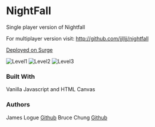 # NightFall

Single player version of Nightfall

For multiplayer version visit: http://github.com/jjlljj/nightfall

[Deployed on Surge](http://nightfall.surge.sh/)

![Level1](/assets/readme/level1-arrow.png?raw=true "Fighting monsters on level1")
![Level2](/assets/readme/level2-boss.png?raw=true "Boss of level2 releasing fireballs")
![Level3](/assets/readme/level3-mage.png?raw=true "Mage fires at cerberus and Joker on level3")

### Built With

Vanilla Javascript and HTML Canvas

### Authors

James Logue [Github](https://github.com/jjlljj)
Bruce Chung [Github](https://github.com/brucekchung)
